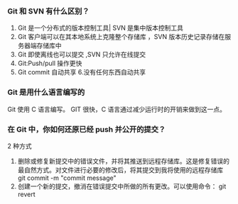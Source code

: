 ### Git 和 SVN 有什么区别？

1.  Git 是一个分布式的版本控制工具| SVN 是集中版本控制工具
2.  Git 客户端可以在其本地系统上克隆整个存储库 ，SVN 版本历史记录存储在服务器端存储库中
3.  Git 即使离线也可以提交 ,SVN 只允许在线提交
4.  Git:Push/pull 操作更快
5.  Git commit 自动共享 6.没有任何东西自动共享

### Git 是用什么语言编写的

Git 使用 C 语言编写。 GIT 很快，C 语言通过减少运行时的开销来做到这一点。

### 在 Git 中，你如何还原已经 push 并公开的提交？

2 种方式

1. 删除或修复新提交中的错误文件，并将其推送到远程存储库。这是修复错误的最自然方式。对文件进行必要的修改后，将其提交到我将使用的远程存储库
   git commit -m "commit message"
2. 创建一个新的提交，撤消在错误提交中所做的所有更改。可以使用命令：
   git revert <name of bad commit>
